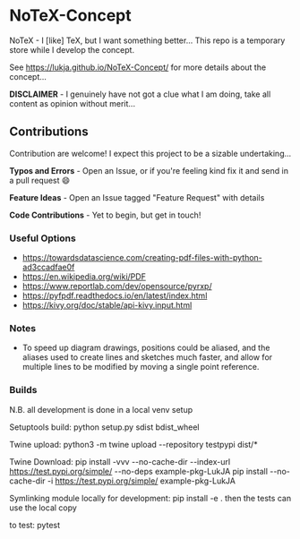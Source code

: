 # NoTeX-Concept

NoTeX - I [like] TeX, but I want something better... This repo is a temporary store while I develop the concept.

See https://lukja.github.io/NoTeX-Concept/ for more details about the concept...

**DISCLAIMER** - I genuinely have not got a clue what I am doing, take all content as opinion without merit...

## Contributions

Contribution are welcome! I expect this project to be a sizable undertaking...

**Typos and Errors** - Open an Issue, or if you're feeling kind fix it and send in a pull request :smile:

**Feature Ideas** - Open an Issue tagged "Feature Request" with details

**Code Contributions** - Yet to begin, but get in touch!

### Useful Options

- https://towardsdatascience.com/creating-pdf-files-with-python-ad3ccadfae0f
- https://en.wikipedia.org/wiki/PDF
- https://www.reportlab.com/dev/opensource/pyrxp/
- https://pyfpdf.readthedocs.io/en/latest/index.html
- https://kivy.org/doc/stable/api-kivy.input.html

### Notes

- To speed up diagram drawings, positions could be aliased, and the aliases used to create lines and sketches much faster, and allow for multiple lines to be modified by moving a single point reference.

### Builds

N.B. all development is done in a local venv setup

Setuptools build:
python setup.py sdist bdist_wheel

Twine upload:
python3 -m twine upload --repository testpypi dist/*

Twine Download:
pip install -vvv --no-cache-dir --index-url https://test.pypi.org/simple/ --no-deps example-pkg-LukJA
pip install --no-cache-dir -i https://test.pypi.org/simple/ example-pkg-LukJA

Symlinking module locally for development:
pip install -e .
then the tests can use the local copy

to test:
pytest


